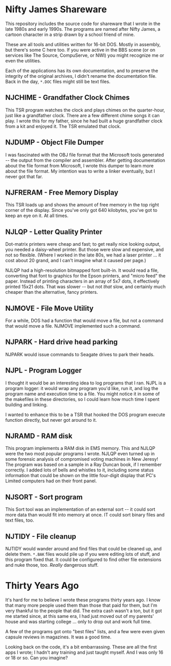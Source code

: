 
# Nifty James Shareware #

This repository includes the source code for shareware that I wrote in the late 1980s and early 1990s. The programs are named after Nifty James, a cartoon character in a strip drawn by a school friend of mine.

These are all tools and utilities written for 16-bit DOS. Mostly in assembly, but there's some C here too. If you were active in the BBS scene (or on services like The Source, CompuServe, or NWI) you might recognize me or even the utilities.

Each of the applications has its own documentation, and to preserve the integrity of the original archives, I didn't rename the documentation file. Back in the day, `*.DOC` files might still be text files.


## NJCHIME - Grandfather Clock Chimes ##

This TSR program watches the clock and plays chimes on the quarter-hour, just like a grandfather clock. There are a few different chime songs it can play. I wrote this for my father, since he had built a huge grandfather clock from a kit and enjoyed it. The TSR emulated that clock.

## NJDUMP - Object File Dumper ##

I was fascinated with the OBJ file format that the Microsoft tools generated -- the output from the compiler and assembler. After getting documentation about the file format from Microsoft, I wrote this dumper to learn more about the file format. My intention was to write a linker eventually, but I never got that far.


## NJFRERAM - Free Memory Display ##

This TSR loads up and shows the amount of free memory in the top right corner of the display. Since you've only got 640 kilobytes, you've got to keep an eye on it. At all times.

## NJLQP - Letter Quality Printer ##

Dot-matrix printers were cheap and fast; to get really nice looking output, you needed a daisy-wheel printer. But those were slow and expensive, and not so flexible. (Where I worked in the late 80s, we had a laser printer ... it cost about 20 grand, and I can't imagine what it caused per page.)

NJLQP had a high-resolution bitmapped font built-in. It would read a file, converting that font to graphics for the Epson printers, and "micro feed" the paper. Instead of printing characters in an array of 5x7 dots, it effectively printed 15x21 dots. That was slower -- but not *that* slow, and certainly much cheaper than the alternative, fancy printers.

## NJMOVE - File Move Utility ##

For a while, DOS had a function that would move a file, but not a command that would move a file. NJMOVE implemented such a command.


## NJPARK - Hard drive head parking ##

NJPARK would issue commands to Seagate drives to park their heads.


## NJPL - Program Logger ##

I thought it would be an interesting idea to log programs that I ran. NJPL is a program logger: it would wrap any program you'd like, run it, and log the program name and execution time to a file. You might notice it in some of the makefiles in these directories, so I could learn how much time I spent building and linking.

I wanted to enhance this to be a TSR that hooked the DOS program execute function directly, but never got around to it.

## NJRAMD - RAM disk ##

This program implements a RAM disk in EMS memory. This and NJLQP were the two most popular programs I wrote. NJLQP even turned up in some forensic analysis of compromised voting machines in New Jeresy! The program was based on a sample in a Ray Duncan book, if I remember correctly. I added lots of bells and whistles to it, including some status information that could be shown on the little four-digit display that PC's Limited computers had on their front panel.

## NJSORT - Sort program ##

This Sort tool was an implementation of an external sort -- it could sort more data than would fit into memory at once. IT could sort binary files and text files, too.

## NJTIDY - File cleanup ##

NJTIDY would wander around and find files that could be cleaned up, and delete them. `*.BAK` files would pile up if you were editing lots of stuff, and this program fixed that. It could be configured to find other file extensions and nuke those, too. *Really* dangerous stuff.


# Thirty Years Ago #

It's hard for me to believe I wrote these programs thirty years ago. I know that many more people used them than those that paid for them, but I'm very thankful to the people that did. The extra cash wasn't a ton, but it got me started since, at this same era, I had just moved out of my parents' house and was starting college ... only to drop out and work full time.

A few of the programs got onto "best files" lists, and a few were even given capsule reviews in magazines. It was a good time.

Looking back on the code, it's a bit embarrassing. These are all the first apps I wrote; I hadn't any training and just taught myself. And I was only 16 or 18 or so. Can you imagine?